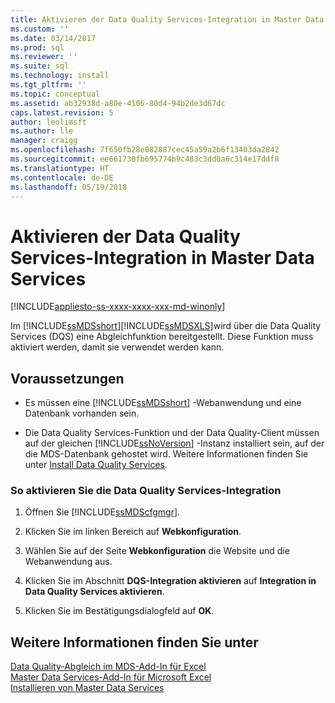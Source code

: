 ```yaml
---
title: Aktivieren der Data Quality Services-Integration in Master Data Services | Microsoft-Dokumentation
ms.custom: ''
ms.date: 03/14/2017
ms.prod: sql
ms.reviewer: ''
ms.suite: sql
ms.technology: install
ms.tgt_pltfrm: ''
ms.topic: conceptual
ms.assetid: ab32938d-a80e-4106-80d4-94b2de3d67dc
caps.latest.revision: 5
author: leolimsft
ms.author: lle
manager: craigg
ms.openlocfilehash: 7f650fb28e082887cec45a59a2b6f13403da2842
ms.sourcegitcommit: ee661730fb695774b9c483c3dd0a6c314e17ddf8
ms.translationtype: HT
ms.contentlocale: de-DE
ms.lasthandoff: 05/19/2018
---
```

# <a name="enable-data-quality-services-integration-with-master-data-services"></a>Aktivieren der Data Quality Services-Integration in Master Data Services

[!INCLUDE[appliesto-ss-xxxx-xxxx-xxx-md-winonly](../../includes/appliesto-ss-xxxx-xxxx-xxx-md-winonly.md)]

  Im [!INCLUDE[ssMDSshort](../../includes/ssmdsshort-md.md)][!INCLUDE[ssMDSXLS](../../includes/ssmdsxls-md.md)]wird über die Data Quality Services (DQS) eine Abgleichfunktion bereitgestellt. Diese Funktion muss aktiviert werden, damit sie verwendet werden kann.  
  
## <a name="prerequisites"></a>Voraussetzungen  
  
-   Es müssen eine [!INCLUDE[ssMDSshort](../../includes/ssmdsshort-md.md)] -Webanwendung und eine Datenbank vorhanden sein.  
  
-   Die Data Quality Services-Funktion und der Data Quality-Client müssen auf der gleichen [!INCLUDE[ssNoVersion](../../includes/ssnoversion-md.md)] -Instanz installiert sein, auf der die MDS-Datenbank gehostet wird. Weitere Informationen finden Sie unter [Install Data Quality Services](../../data-quality-services/install-windows/install-data-quality-services.md).  
  
### <a name="to-enable-data-quality-services-integration"></a>So aktivieren Sie die Data Quality Services-Integration  
  
1.  Öffnen Sie [!INCLUDE[ssMDScfgmgr](../../includes/ssmdscfgmgr-md.md)].  
  
2.  Klicken Sie im linken Bereich auf **Webkonfiguration**.  
  
3.  Wählen Sie auf der Seite **Webkonfiguration** die Website und die Webanwendung aus.  
  
4.  Klicken Sie im Abschnitt **DQS-Integration aktivieren** auf **Integration in Data Quality Services aktivieren**.  
  
5.  Klicken Sie im Bestätigungsdialogfeld auf **OK**.  
  
## <a name="see-also"></a>Weitere Informationen finden Sie unter  
 [Data Quality-Abgleich im MDS-Add-In für Excel](../../master-data-services/microsoft-excel-add-in/data-quality-matching-in-the-mds-add-in-for-excel.md)   
 [Master Data Services-Add-In für Microsoft Excel](../../master-data-services/microsoft-excel-add-in/master-data-services-add-in-for-microsoft-excel.md)   
 [Installieren von Master Data Services](../../master-data-services/install-windows/install-master-data-services.md)  
  
  

